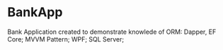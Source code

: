 # BankApp
Bank Application created to demonstrate knowlede of
ORM: Dapper, EF Core;
MVVM Pattern;
WPF;
SQL Server;
